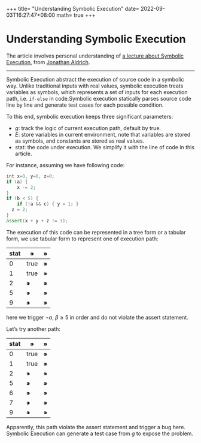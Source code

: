 +++
title= "Understanding Symbolic Execution"
date= 2022-09-03T16:27:47+08:00
math= true
+++

# Understanding Symbolic Execution

The article involves personal understanding of  [a lecture about Symbolic Execution](https://www.notion.so/Understanding-Concolic-Testing-5ba0faf9cf6b4644a5eb537461f06f89), from [Jonathan Aldrich](https://www.notion.so/c9eda16fb42141389f65357c5b30a665).

---

Symbolic Execution abstract the execution of source code in a symbolic way. Unlike traditional inputs with real values, symbolic execution treats variables as symbols, which represents a set of inputs for each execution path, i.e. `if-else` in code.Symbolic execution statically parses source code line by line and generate test cases for each possible condition.

To this end, symbolic execution keeps three significant  parameters:

- $g$: track the logic of current execution path, default by true.
- $E$: store variables in current environment, note that variables are stored as symbols, and constants are stored as real values.
- stat: the code under execution. We simplify it with the line of code in this article.

For instance, assuming we have following code:

```cpp
int x=0, y=0, z=0;
if (a) {
	x -= 2;
}
if (b < 5) {
	if (!a && c) { y = 1; }
  z = 2;
}
assert(x + y + z != 3);
```

The execution of this code can be represented in a tree form or a tabular form, we use tabular form to represent one of execution path:

| stat | ⁍    | ⁍    |
| ---- | ---- | ---- |
| 0    | true | ⁍    |
| 1    | true | ⁍    |
| 2    | ⁍    | ⁍    |
| 5    | ⁍    | ⁍    |
| 9    | ⁍    | ⁍    |

here we trigger $\neg a$, $\beta \ge 5$ in order and do not violate the assert statement.

Let’s try another path:

| stat | ⁍    | ⁍    |
| ---- | ---- | ---- |
| 0    | true | ⁍    |
| 1    | true | ⁍    |
| 2    | ⁍    | ⁍    |
| 5    | ⁍    | ⁍    |
| 6    | ⁍    | ⁍    |
| 7    | ⁍    | ⁍    |
| 9    | ⁍    | ⁍    |

Apparently, this path violate the assert statement and trigger a bug here. Symbolic Execution can generate a test case from $g$ to expose the problem.